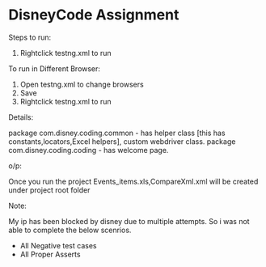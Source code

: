 # DisneyCode Assignment


Steps to run:

1. Rightclick testng.xml to run

To run in Different Browser: 

1. Open testng.xml to change browsers
2. Save
3. Rightclick testng.xml to run


Details:

package com.disney.coding.common -  has helper class [this has constants,locators,Excel helpers], custom webdriver class.
package com.disney.coding.coding - has welcome page.

o/p:

Once you run the project Events_items.xls,CompareXml.xml will be created under project root folder


Note:

My ip has been blocked by disney due to multiple attempts. So i was not able to complete the below scenrios. 
 

- All Negative test cases
- All Proper Asserts 


 
